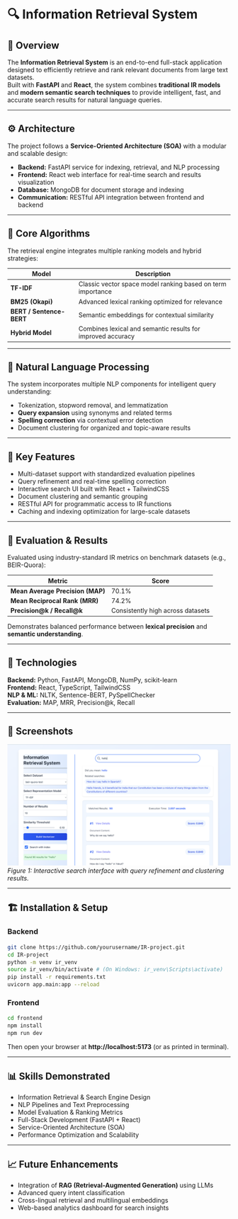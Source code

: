 # 🔍 Information Retrieval System

## 📘 Overview  
The **Information Retrieval System** is an end-to-end full-stack application designed to efficiently retrieve and rank relevant documents from large text datasets.  
Built with **FastAPI** and **React**, the system combines **traditional IR models** and **modern semantic search techniques** to provide intelligent, fast, and accurate search results for natural language queries.

---

## ⚙️ Architecture  
The project follows a **Service-Oriented Architecture (SOA)** with a modular and scalable design:
- **Backend:** FastAPI service for indexing, retrieval, and NLP processing  
- **Frontend:** React web interface for real-time search and results visualization  
- **Database:** MongoDB for document storage and indexing  
- **Communication:** RESTful API integration between frontend and backend  

---

## 🧮 Core Algorithms  
The retrieval engine integrates multiple ranking models and hybrid strategies:

| Model | Description |
|--------|--------------|
| **TF-IDF** | Classic vector space model ranking based on term importance |
| **BM25 (Okapi)** | Advanced lexical ranking optimized for relevance |
| **BERT / Sentence-BERT** | Semantic embeddings for contextual similarity |
| **Hybrid Model** | Combines lexical and semantic results for improved accuracy |

---

## 🧠 Natural Language Processing  
The system incorporates multiple NLP components for intelligent query understanding:
- Tokenization, stopword removal, and lemmatization  
- **Query expansion** using synonyms and related terms  
- **Spelling correction** via contextual error detection  
- Document clustering for organized and topic-aware results  

---

## 🚀 Key Features  
- Multi-dataset support with standardized evaluation pipelines  
- Query refinement and real-time spelling correction  
- Interactive search UI built with React + TailwindCSS  
- Document clustering and semantic grouping  
- RESTful API for programmatic access to IR functions  
- Caching and indexing optimization for large-scale datasets  

---

## 🧪 Evaluation & Results  
Evaluated using industry-standard IR metrics on benchmark datasets (e.g., BEIR-Quora):

| Metric | Score |
|---------|-------|
| **Mean Average Precision (MAP)** | 70.1% |
| **Mean Reciprocal Rank (MRR)** | 74.2% |
| **Precision@k / Recall@k** | Consistently high across datasets |

Demonstrates balanced performance between **lexical precision** and **semantic understanding**.

---

## 🧰 Technologies  
**Backend:** Python, FastAPI, MongoDB, NumPy, scikit-learn  
**Frontend:** React, TypeScript, TailwindCSS  
**NLP & ML:** NLTK, Sentence-BERT, PySpellChecker  
**Evaluation:** MAP, MRR, Precision@k, Recall  

---

## 📸 Screenshots
![Search Interface](screenshots/search_engine.png)
*Figure 1: Interactive search interface with query refinement and clustering results.*



---
## 🏗️ Installation & Setup  

### Backend
```bash
git clone https://github.com/yourusername/IR-project.git
cd IR-project
python -m venv ir_venv  
source ir_venv/bin/activate # (On Windows: ir_venv\Scripts\activate)
pip install -r requirements.txt
uvicorn app.main:app --reload
```

### Frontend
```bash
cd frontend
npm install
npm run dev
```

Then open your browser at **http://localhost:5173** (or as printed in terminal).

---

## 📊 Skills Demonstrated  
- Information Retrieval & Search Engine Design  
- NLP Pipelines and Text Preprocessing  
- Model Evaluation & Ranking Metrics  
- Full-Stack Development (FastAPI + React)  
- Service-Oriented Architecture (SOA)  
- Performance Optimization and Scalability  

---

## 📈 Future Enhancements  
- Integration of **RAG (Retrieval-Augmented Generation)** using LLMs  
- Advanced query intent classification  
- Cross-lingual retrieval and multilingual embeddings  
- Web-based analytics dashboard for search insights  
